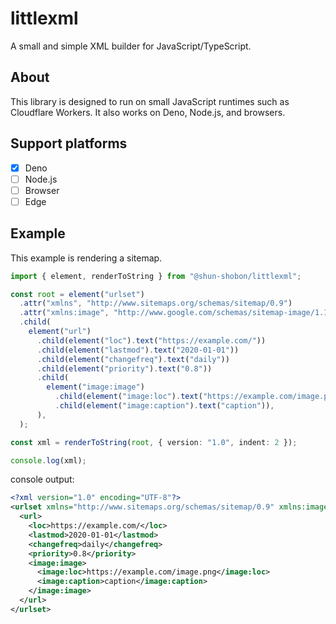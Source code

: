# littlexml

A small and simple XML builder for JavaScript/TypeScript.

## About

This library is designed to run on small JavaScript runtimes such as Cloudflare
Workers. It also works on Deno, Node.js, and browsers.

## Support platforms

- [x] Deno
- [ ] Node.js
- [ ] Browser
- [ ] Edge

## Example

This example is rendering a sitemap.

```typescript
import { element, renderToString } from "@shun-shobon/littlexml";

const root = element("urlset")
  .attr("xmlns", "http://www.sitemaps.org/schemas/sitemap/0.9")
  .attr("xmlns:image", "http://www.google.com/schemas/sitemap-image/1.1")
  .child(
    element("url")
      .child(element("loc").text("https://example.com/"))
      .child(element("lastmod").text("2020-01-01"))
      .child(element("changefreq").text("daily"))
      .child(element("priority").text("0.8"))
      .child(
        element("image:image")
          .child(element("image:loc").text("https://example.com/image.png"))
          .child(element("image:caption").text("caption")),
      ),
  );

const xml = renderToString(root, { version: "1.0", indent: 2 });

console.log(xml);
```

console output:

```xml
<?xml version="1.0" encoding="UTF-8"?>
<urlset xmlns="http://www.sitemaps.org/schemas/sitemap/0.9" xmlns:image="http://www.google.com/schemas/sitemap-image/1.1">
  <url>
    <loc>https://example.com/</loc>
    <lastmod>2020-01-01</lastmod>
    <changefreq>daily</changefreq>
    <priority>0.8</priority>
    <image:image>
      <image:loc>https://example.com/image.png</image:loc>
      <image:caption>caption</image:caption>
    </image:image>
  </url>
</urlset>
```
